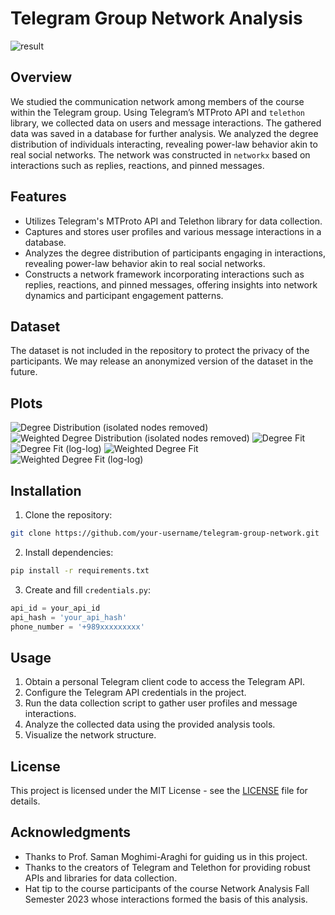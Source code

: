 # Telegram Group Network Analysis

![result](plots/network2.jpg)

## Overview

We studied the communication network among members of the course within the Telegram group. Using Telegram’s MTProto API and `telethon` library, we collected data on users and message interactions. The gathered data was saved in a database for further analysis. We analyzed the degree distribution of individuals interacting, revealing power-law behavior akin to real social networks. 
The network was constructed in `networkx` based on interactions such as replies, reactions, and pinned messages.

## Features

- Utilizes Telegram's MTProto API and Telethon library for data collection.
- Captures and stores user profiles and various message interactions in a database.
- Analyzes the degree distribution of participants engaging in interactions, revealing power-law behavior akin to real social networks.
- Constructs a network framework incorporating interactions such as replies, reactions, and pinned messages, offering insights into network dynamics and participant engagement patterns.

## Dataset
The dataset is not included in the repository to protect the privacy of the participants. We may release an anonymized version of the dataset in the future.

## Plots
![Degree Distribution (isolated nodes removed)](plots/hist.png)
![Weighted Degree Distribution (isolated nodes removed)](plots/hist4.png)
![Degree Fit](plots/fit.png)
![Degree Fit (log-log)](plots/fit3.png)
![Weighted Degree Fit](plots/fit1.png)
![Weighted Degree Fit (log-log)](plots/fit2.png)

## Installation

1. Clone the repository:

```bash
git clone https://github.com/your-username/telegram-group-network.git
```

2. Install dependencies:

```bash
pip install -r requirements.txt
```

3. Create and fill `credentials.py`:

```python
api_id = your_api_id
api_hash = 'your_api_hash'
phone_number = '+989xxxxxxxxx'
```

## Usage

1. Obtain a personal Telegram client code to access the Telegram API.
2. Configure the Telegram API credentials in the project.
3. Run the data collection script to gather user profiles and message interactions.
4. Analyze the collected data using the provided analysis tools.
5. Visualize the network structure.

## License

This project is licensed under the MIT License - see the [LICENSE](LICENSE) file for details.

## Acknowledgments

- Thanks to Prof. Saman Moghimi-Araghi for guiding us in this project.
- Thanks to the creators of Telegram and Telethon for providing robust APIs and libraries for data collection.
- Hat tip to the course participants of the course Network Analysis Fall Semester 2023 whose interactions formed the basis of this analysis.

